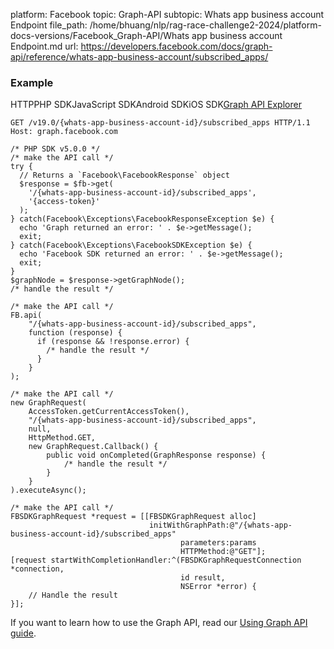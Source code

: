 platform: Facebook
topic: Graph-API
subtopic: Whats app business account Endpoint
file_path: /home/bhuang/nlp/rag-race-challenge2-2024/platform-docs-versions/Facebook_Graph-API/Whats app business account Endpoint.md
url: https://developers.facebook.com/docs/graph-api/reference/whats-app-business-account/subscribed_apps/


### Example

HTTPPHP SDKJavaScript SDKAndroid SDKiOS SDK[Graph API Explorer](https://developers.facebook.com/tools/explorer/?method=GET&path=%7Bwhats-app-business-account-id%7D%2Fsubscribed_apps&version=v19.0)

    GET /v19.0/{whats-app-business-account-id}/subscribed_apps HTTP/1.1
    Host: graph.facebook.com

    /* PHP SDK v5.0.0 */
    /* make the API call */
    try {
      // Returns a `Facebook\FacebookResponse` object
      $response = $fb->get(
        '/{whats-app-business-account-id}/subscribed_apps',
        '{access-token}'
      );
    } catch(Facebook\Exceptions\FacebookResponseException $e) {
      echo 'Graph returned an error: ' . $e->getMessage();
      exit;
    } catch(Facebook\Exceptions\FacebookSDKException $e) {
      echo 'Facebook SDK returned an error: ' . $e->getMessage();
      exit;
    }
    $graphNode = $response->getGraphNode();
    /* handle the result */

    /* make the API call */
    FB.api(
        "/{whats-app-business-account-id}/subscribed_apps",
        function (response) {
          if (response && !response.error) {
            /* handle the result */
          }
        }
    );

    /* make the API call */
    new GraphRequest(
        AccessToken.getCurrentAccessToken(),
        "/{whats-app-business-account-id}/subscribed_apps",
        null,
        HttpMethod.GET,
        new GraphRequest.Callback() {
            public void onCompleted(GraphResponse response) {
                /* handle the result */
            }
        }
    ).executeAsync();

    /* make the API call */
    FBSDKGraphRequest *request = [[FBSDKGraphRequest alloc]
                                   initWithGraphPath:@"/{whats-app-business-account-id}/subscribed_apps"
                                          parameters:params
                                          HTTPMethod:@"GET"];
    [request startWithCompletionHandler:^(FBSDKGraphRequestConnection *connection,
                                          id result,
                                          NSError *error) {
        // Handle the result
    }];

If you want to learn how to use the Graph API, read our [Using Graph API guide](https://developers.facebook.com/docs/graph-api/using-graph-api/).